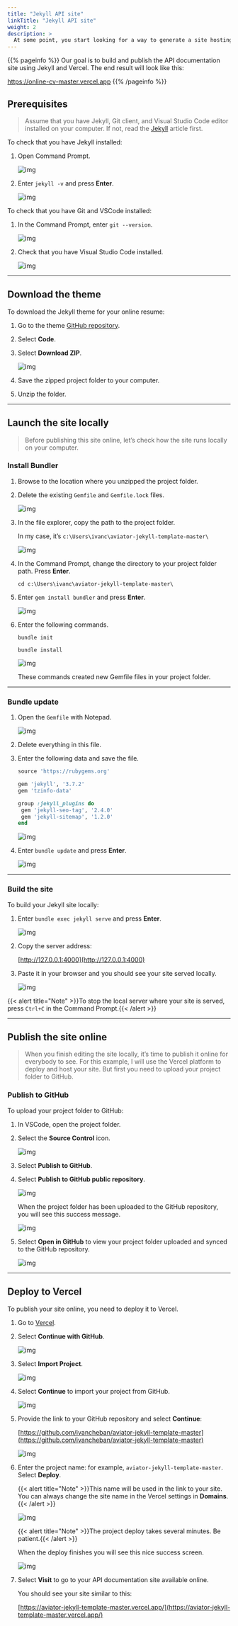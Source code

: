 ```yaml
---
title: "Jekyll API site"
linkTitle: "Jekyll API site"
weight: 2
description: >
  At some point, you start looking for a way to generate a site hosting the API documentation. Yes, all those API endpoints, calls, requests, and parameters illustrated by the code blocks. Tom Johnson, in his [Documenting APIs guide](https://idratherbewriting.com/learnapidoc/) for technical writers shows the [Aviator theme](https://github.com/CloudCannon/aviator-jekyll-template) for Jekyll as an example of the API documentation site. Let's publish this site using the instructions below.
---
```


{{% pageinfo %}}
Our goal is to build and publish the API documentation site using Jekyll and Vercel. The end result will look like this:

https://online-cv-master.vercel.app
{{% /pageinfo %}}

## Prerequisites

> Assume that you have Jekyll, Git client, and Visual Studio Code editor installed on your computer. If not, read the [Jekyll](https://docsy-site.netlify.app/docs/static-site-generators/jekyll/) article first.

To check that you have Jekyll installed:

1. Open Command Prompt.

    ![img](/docs/img/open-cmd.png)

2. Enter `jekyll -v` and press **Enter**.

    ![img](/docs/img/jekyll-version.png)

To check that you have Git and VSCode installed:

1. In the Command Prompt, enter `git --version`.

    ![img](/docs/img/git-version.png)

2. Check that you have Visual Studio Code installed.

    ![img](/docs/img/open-vscode.png)

---

## Download the theme

To download the Jekyll theme for your online resume:

1. Go to the theme [GitHub repository](https://github.com/CloudCannon/aviator-jekyll-template).

2. Select **Code**.

3. Select **Download ZIP**.

    ![img](/docs/img/download-theme-aviator.png)

4. Save the zipped project folder to your computer.

5. Unzip the folder.

---

## Launch the site locally

> Before publishing this site online, let’s check how the site runs locally on your computer.

### Install Bundler

1. Browse to the location where you unzipped the project folder.

2. Delete the existing `Gemfile` and `Gemfile.lock` files.

    ![img](/docs/img/delete-gemlock-files.png)

3. In the file explorer, copy the path to the project folder.

    In my case, it’s `c:\Users\ivanc\aviator-jekyll-template-master\`

    ![img](/docs/img/project-folder-path-aviator.png)

4. In the Command Prompt, change the directory to your project folder path. Press **Enter**.

    `cd c:\Users\ivanc\aviator-jekyll-template-master\`

5. Enter `gem install bundler` and press **Enter**.

    ![img](/docs/img/gem-install-bundler-aviator.png)

6. Enter the following commands.

    ```
    bundle init

    bundle install

    ```

    ![img](/docs/img/bundle-init-bundle-install-aviator.png)

    These commands created new Gemfile files in your project folder.

---

### Bundle update

1. Open the `Gemfile` with Notepad.

    ![img](/docs/img/gemfile-edit-aviator.png)

2. Delete everything in this file.

3. Enter the following data and save the file.

    ```ruby
    source 'https://rubygems.org'

    gem 'jekyll', '3.7.2'
    gem 'tzinfo-data'

    group :jekyll_plugins do
     gem 'jekyll-seo-tag', '2.4.0'
     gem 'jekyll-sitemap', '1.2.0'
    end
    ```

    ![img](/docs/img/gemfile-aviator.png)

4. Enter `bundle update` and press **Enter**.

    ![img](/docs/img/bundle-update.png)

---

### Build the site

To build your Jekyll site locally:

1. Enter `bundle exec jekyll serve` and press **Enter**.

    ![img](/docs/img/bundle-exec-jekyll-serve.png)

2. Copy the server address:
    
    [http://127.0.0.1:4000](http://127.0.0.1:4000)

3. Paste it in your browser and you should see your site served locally.

    ![img](/docs/img/site-served-locally-aviator.png)

{{< alert title="Note" >}}To stop the local server where your site is served, press `Ctrl+C` in the Command Prompt.{{< /alert >}}

---

## Publish the site online

> When you finish editing the site locally, it’s time to publish it online for everybody to see. For this example, I will use the Vercel platform to deploy and host your site. But first you need to upload your project folder to GitHub.

### Publish to GitHub

To upload your project folder to GitHub:

1. In VSCode, open the project folder.

2. Select the **Source Control** icon.

    ![img](/docs/img/source-control.png)

3. Select **Publish to GitHub**.

4. Select **Publish to GitHub public repository**.

    ![img](/docs/img/publish-public-repo-aviator.png)

    When the project folder has been uploaded to the GitHub repository, you will see this success message.

    ![img](/docs/img/git-publish-message.png)

5. Select **Open in GitHub** to view your project folder uploaded and synced to the GitHub repository.

    ![img](/docs/img/github-repo-aviator.png)

---

## Deploy to Vercel

To publish your site online, you need to deploy it to Vercel.

1. Go to [Vercel](https://vercel.com/login).

2. Select **Continue with GitHub**.

    ![img](/docs/img/vercel-login.png)

3. Select **Import Project**.

    ![img](/docs/img/import-project.png)

4. Select **Continue** to import your project from GitHub.

    ![img](/docs/img/import-git-repository.png)

5. Provide the link to your GitHub repository and select **Continue**:

    [https://github.com/ivancheban/aviator-jekyll-template-master](https://github.com/ivancheban/aviator-jekyll-template-master)

    ![img](/docs/img/link-to-repo-aviator.png)

6. Enter the project name: for example, `aviator-jekyll-template-master`. Select **Deploy**.

    {{< alert title="Note" >}}This name will be used in the link to your site. You can always change the site name in the Vercel settings in **Domains**.{{< /alert >}}
    
    ![img](/docs/img/deploy-project-aviator.png)

    {{< alert title="Note" >}}The project deploy takes several minutes. Be patient.{{< /alert >}}

    When the deploy finishes you will see this nice success screen.

    ![img](/docs/img/site-published.png)

7.	Select **Visit** to go to your API documentation site available online.
    
    You should see your site similar to this:

    [https://aviator-jekyll-template-master.vercel.app/](https://aviator-jekyll-template-master.vercel.app/)

